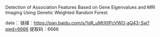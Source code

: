 
<!---
xl-meng/xl-meng is a ✨ special ✨ repository because its `README.md` (this file) appears on your GitHub profile.
You can click the Preview link to take a look at your changes.
--->
Detection of Association Features Based on Gene Eigenvalues and MRI Imaging Using Genetic Weighted Random Forest

data：
链接：https://pan.baidu.com/s/1gR_uMtXllPcVWO-aQ43-Sw?pwd=6666 
提取码：6666 
